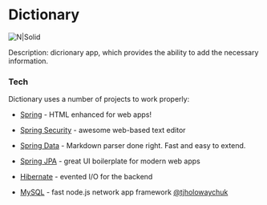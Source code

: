 # Dictionary

![N|Solid](https://cdn0.iconfinder.com/data/icons/human-resources-14/100/1-01-128.png)

Description: dicrionary app, which provides the ability to add the necessary information.

### Tech

Dictionary uses a number of projects to work properly:

* [Spring] - HTML enhanced for web apps!
* [Spring Security] - awesome web-based text editor
* [Spring Data] - Markdown parser done right. Fast and easy to extend.
* [Spring JPA] - great UI boilerplate for modern web apps
* [Hibernate] - evented I/O for the backend
* [MySQL] - fast node.js network app framework [@tjholowaychuk]

   [Spring]: <https://spring.io>
   [Spring Security]: <https://github.com/joemccann/dillinger.git>
   [Spring Data]: <http://daringfireball.net>
   [Spring JPA]: <http://daringfireball.net/projects/markdown/>
   [Hibernate]: <https://github.com/markdown-it/markdown-it>
   [MySQL]: <http://ace.ajax.org>
   [node.js]: <http://nodejs.org>
   [Twitter Bootstrap]: <http://twitter.github.com/bootstrap/>
   [jQuery]: <http://jquery.com>
   [@tjholowaychuk]: <http://twitter.com/tjholowaychuk>
   [express]: <http://expressjs.com>
   [AngularJS]: <http://angularjs.org>
   [Gulp]: <http://gulpjs.com>

   [PlDb]: <https://github.com/joemccann/dillinger/tree/master/plugins/dropbox/README.md>
   [PlGh]: <https://github.com/joemccann/dillinger/tree/master/plugins/github/README.md>
   [PlGd]: <https://github.com/joemccann/dillinger/tree/master/plugins/googledrive/README.md>
   [PlOd]: <https://github.com/joemccann/dillinger/tree/master/plugins/onedrive/README.md>
   [PlMe]: <https://github.com/joemccann/dillinger/tree/master/plugins/medium/README.md>
   [PlGa]: <https://github.com/RahulHP/dillinger/blob/master/plugins/googleanalytics/README.md>
